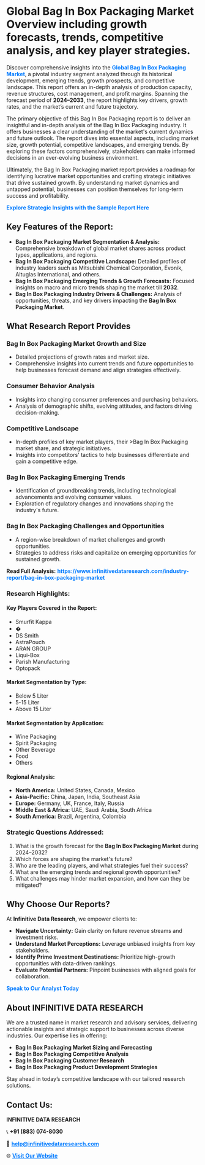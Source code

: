 <h1>Global Bag In Box Packaging Market Overview including growth forecasts, trends, competitive analysis, and key player strategies.</h1>
<p>
Discover comprehensive insights into the 
<a href="https://www.infinitivedataresearch.com/industry-report/bag-in-box-packaging-market" rel="dofollow" style="color: #007BFF; text-decoration: none;"><strong>Global Bag In Box Packaging Market</strong></a>, a pivotal industry segment analyzed through its historical development, emerging trends, growth prospects, and competitive landscape. This report offers an in-depth analysis of production capacity, revenue structures, cost management, and profit margins. Spanning the forecast period of <strong>2024–2033</strong>, the report highlights key drivers, growth rates, and the market’s current and future trajectory.
</p>
<p>
The primary objective of this Bag In Box Packaging report is to deliver an insightful and in-depth analysis of the Bag In Box Packaging industry. It offers businesses a clear understanding of the market's current dynamics and future outlook. The report dives into essential aspects, including market size, growth potential, competitive landscapes, and emerging trends. By exploring these factors comprehensively, stakeholders can make informed decisions in an ever-evolving business environment.
</p>
<p>
Ultimately, the Bag In Box Packaging market report provides a roadmap for identifying lucrative market opportunities and crafting strategic initiatives that drive sustained growth. By understanding market dynamics and untapped potential, businesses can position themselves for long-term success and profitability.
</p>
<p>
<a href="https://www.infinitivedataresearch.com/request-sample/reportId=105792" style="color: #007BFF; text-decoration: none;"><strong>Explore Strategic Insights with the Sample Report Here</strong></a>
</p>

<h2>Key Features of the Report:</h2>
<ul>
<li><strong>Bag In Box Packaging Market Segmentation & Analysis:</strong> Comprehensive breakdown of global market shares across product types, applications, and regions.</li>
<li><strong>Bag In Box Packaging Competitive Landscape:</strong> Detailed profiles of industry leaders such as Mitsubishi Chemical Corporation, Evonik, Altuglas International, and others.</li>
<li><strong>Bag In Box Packaging Emerging Trends & Growth Forecasts:</strong> Focused insights on macro and micro trends shaping the market till <strong>2032</strong>.</li>
<li><strong>Bag In Box Packaging Industry Drivers & Challenges:</strong> Analysis of opportunities, threats, and key drivers impacting the <strong>Bag In Box Packaging Market</strong>.</li>
</ul>

<h2>What Research Report Provides</h2>
<h3>Bag In Box Packaging Market Growth and Size</h3>
<ul>
<li>Detailed projections of growth rates and market size.</li>
<li>Comprehensive insights into current trends and future opportunities to help businesses forecast demand and align strategies effectively.</li>
</ul>

<h3>Consumer Behavior Analysis</h3>
<ul>
<li>Insights into changing consumer preferences and purchasing behaviors.</li>
<li>Analysis of demographic shifts, evolving attitudes, and factors driving decision-making.</li>
</ul>

<h3>Competitive Landscape</h3>
<ul>
<li>In-depth profiles of key market players, their >Bag In Box Packaging market share, and strategic initiatives.</li>
<li>Insights into competitors' tactics to help businesses differentiate and gain a competitive edge.</li>
</ul>

<h3>Bag In Box Packaging Emerging Trends</h3>
<ul>
<li>Identification of groundbreaking trends, including technological advancements and evolving consumer values.</li>
<li>Exploration of regulatory changes and innovations shaping the industry's future.</li>
</ul>

<h3>Bag In Box Packaging Challenges and Opportunities</h3>
<ul>
<li>A region-wise breakdown of market challenges and growth opportunities.</li>
<li>Strategies to address risks and capitalize on emerging opportunities for sustained growth.</li>
</ul>
<p><strong>Read Full Analysis:</strong> <a href="https://www.infinitivedataresearch.com/industry-report/bag-in-box-packaging-market" rel="dofollow" style="color: #007BFF; text-decoration: none;"><strong>https://www.infinitivedataresearch.com/industry-report/bag-in-box-packaging-market</strong></a></p>
<h3>Research Highlights:</h3>
<h4>Key Players Covered in the Report:</h4>
<ul><li>Smurfit Kappa</li><li>�</li><li>DS Smith</li><li>AstraPouch</li><li>ARAN GROUP</li><li>Liqui-Box</li><li>Parish Manufacturing</li><li>Optopack</li></ul>
<h4>Market Segmentation by Type:</h4>
<ul><li>Below 5 Liter</li><li>5-15 Liter</li><li>Above 15 Liter</li></ul>
<h4>Market Segmentation by Application:</h4>
<ul><li>Wine Packaging</li><li>Spirit Packaging</li><li>Other Beverage</li><li>Food</li><li>Others</li></ul>

<h4>Regional Analysis:</h4>
<ul>
<li><strong>North America:</strong> United States, Canada, Mexico</li>
<li><strong>Asia-Pacific:</strong> China, Japan, India, Southeast Asia</li>
<li><strong>Europe:</strong> Germany, UK, France, Italy, Russia</li>
<li><strong>Middle East & Africa:</strong> UAE, Saudi Arabia, South Africa</li>
<li><strong>South America:</strong> Brazil, Argentina, Colombia</li>
</ul>

<h3>Strategic Questions Addressed:</h3>
<ol>
<li>What is the growth forecast for the <strong>Bag In Box Packaging Market</strong> during 2024–2032?</li>
<li>Which forces are shaping the market's future?</li>
<li>Who are the leading players, and what strategies fuel their success?</li>
<li>What are the emerging trends and regional growth opportunities?</li>
<li>What challenges may hinder market expansion, and how can they be mitigated?</li>
</ol>

<h2>Why Choose Our Reports?</h2>
<p>At <strong>Infinitive Data Research</strong>, we empower clients to:</p>
<ul>
<li><strong>Navigate Uncertainty:</strong> Gain clarity on future revenue streams and investment risks.</li>
<li><strong>Understand Market Perceptions:</strong> Leverage unbiased insights from key stakeholders.</li>
<li><strong>Identify Prime Investment Destinations:</strong> Prioritize high-growth opportunities with data-driven rankings.</li>
<li><strong>Evaluate Potential Partners:</strong> Pinpoint businesses with aligned goals for collaboration.</li>
</ul>
<p><a href="https://www.infinitivedataresearch.com/industry-report/bag-in-box-packaging-market" rel="dofollow" style="color: #007BFF; text-decoration: none;"><strong>Speak to Our Analyst Today</strong></a></p>

<h2>About INFINITIVE DATA RESEARCH</h2>
<p>We are a trusted name in market research and advisory services, delivering actionable insights and strategic support to businesses across diverse industries. Our expertise lies in offering:</p>
<ul>
<li><strong>Bag In Box Packaging Market Sizing and Forecasting</strong></li>
<li><strong>Bag In Box Packaging Competitive Analysis</strong></li>
<li><strong>Bag In Box Packaging Customer Research</strong></li>
<li><strong>Bag In Box Packaging Product Development Strategies</strong></li>
</ul>
<p>Stay ahead in today’s competitive landscape with our tailored research solutions.</p>

<h2>Contact Us:</h2>
<p><strong>INFINITIVE DATA RESEARCH</strong></p>
<p>📞 <strong>+91 (883) 074-8030</strong></p>
<p>📧 <strong><a href="mailto:help@infinitivedataresearch.com" style="color: #007BFF;">help@infinitivedataresearch.com</a></strong></p>
<p>🌐 <strong><a href="https://www.infinitivedataresearch.com" rel="dofollow" style="color: #007BFF;">Visit Our Website</a></strong></p>
